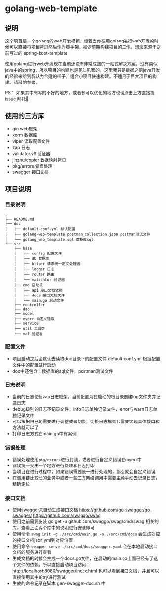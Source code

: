 # golang-web-template
## 说明
这个项目是一个golang的web开发模板，想着当你在用golang进行web开发的时候可以直接将项目拷贝然后作为脚手架，减少前期构建项目的工作。想法来源于之前写过的 spring-boot-template  

使用golang进行web开发现在当前还没有非常成熟的一站式解决方案，没有类似java中的spring，所以项目的构建也是见仁见智的，这里我只是根据之前java开发的经验来给到我认为合适的样子，适合小项目快速构建。不适用于巨大项目的构建。请斟酌参考。  

PS： 如果其中有写的不好的地方，或者有可以优化的地方也请点击上方直接提 issue 拜托🙏

## 使用的三方库
- gin web框架
- xorm 数据库
- viper 读取配置文件
- zap 日志
- validator.v9 验证器
- jinzhu/copier 数据映射拷贝
- pkg/errors 错误处理
- swagger 接口文档

## 项目说明
### 目录说明
```
.
├── README.md
├── doc
│   ├── default-conf.yml 默认配置
│   ├── golang-web-template.postman_collection.json postman测试文件
│   └── golang_web_template.sql 数据库sql
└── src
    ├── base
    │   ├── config 配置文件
    │   ├── db 数据库
    │   ├── httper 请求统一定义处理器
    │   ├── logger 日志
    │   ├── router 路由
    │   └── validator 验证器
    ├── cmd 启动项
    │   ├── api 接口文档依赖
    │   ├── docs 接口文档文件
    │   └── main.go 启动文件
    ├── controller 
    ├── dao
    ├── model
    ├── myerr 自定义错误
    ├── service
    ├── util 工具类
    └── val 验证器
```

### 配置文件
- 项目启动之后会默认去读取doc目录下的配置文件 default-conf.yml 根据配置文件中的配置进行启动
- doc中还包含：数据库的sql文件，postman测试文件

### 日志说明
- 当前的日志使用zap日志框架，当前配置为在启动的根目录创建log文件夹并记录日志
- debug级别的日志不记录文件，info日志单独记录文件，error与warn日志单独记录文件
- 可以根据自己的需要进行调整或者切换，切换日志框架只需要实现具体接口和方法就可以了
- 打印日志方式在main.go中有案例

### 错误处理
- 错误处理使用`pkg/errors`进行封装，或者进行自定义错误在myerr中
- 错误统一交由一个地方进行处理和日志打印
- 当项目在进行过程中，如果错误需要统一进行处理的，那么就会自定义错误
- 在调用链比较长的业务中或者一些三方网络调用中需要主动手动去记录日志，精确定位

### 接口文档
- 使用swagger来自动生成接口文档 
https://github.com/go-swagger/go-swagger/ 
https://github.com/swaggo/swag
- 使用之前需要安装 go get -u github.com/swaggo/swag/cmd/swag 相关的库，查看上面两个库中的说明进行安装即可
- 使用命令 `swag init -g ./src/cmd/main.go -o ./src/cmd/docs` 会生成对应的接口文档json,yml到对应位置
- 使用命令 `swagger serve ./src/cmd/docs/swagger.yaml` 会在本地启动接口文档的服务进行查看
- 生成文档的时候会生成一个docs.go文件，在启动的main.go上面已经有了这个文件的依赖，所以直接启动项目访问：http://localhost:8080/swagger/index.html   也可以看到接口文档，并且可以直接使用其中的try进行测试
- 生成的命令记录在脚本 gen-swagger-doc.sh 中
